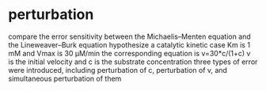 # perturbation
compare the error sensitivity between the Michaelis–Menten equation and the Lineweaver–Burk equation
hypothesize a catalytic kinetic case
Km is 1 mM and Vmax is 30 μM/min
the corresponding equation is v=30*c/(1+c)
v is the initial velocity and c is the substrate concentration
three types of error were introduced, including perturbation of c, perturbation of v, and simultaneous perturbation of them
